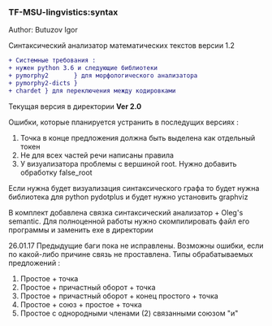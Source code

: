 ### TF-MSU-lingvistics:syntax
Author: Butuzov Igor

Синтаксический анализатор математических текстов версии 1.2

```diff
+ Системные требования :
+ нужен python 3.6 и следующие библиотеки 
+ pymorphy2       } для морфологического анализатора
+ pymorphy2-dicts }
+ chardet } для переключения между кодировками
```
Текущая версия в директории **Ver 2.0**


Ошибки, которые планируется устранить в последущих версиях :

1. Точка в конце предложения должна быть выделена как отдельный токен
2. Не для всех частей речи написаны правила
3. У визуализатора проблемы с вершиной root. Нужно добавить обработку false_root

Если нужна будет визуализация синтаксического графа то будет нужна библиотека для python pydotplus и будет нужно установить graphviz

В комплект добавлена связка синтаксический анализатор + Oleg's semantic. Для полноценной работы нужно скомпилировать файл его программы и заменить exe
в директории

26.01.17 Предыдущие баги пока не исправлены. Возможны ошибки, если по какой-либо причине связь не проставлена.
Типы обрабатываемых предложений :
1. Простое + точка 
2. Простое + причастный оборот + точка
3. Простое + причастный оборот + конец простого + точка
4. Простое + союз + простое + точка 
5. Простое с  однородными членами (2) связанными союзом "и"



